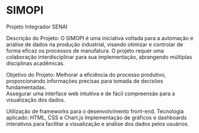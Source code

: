 # SIMOPI
Projeto Integrador SENAI

Descrição do Projeto: O SIMOPI é uma iniciativa voltada para a automação e análise de dados na produção industrial, visando otimizar e controlar de forma eficaz os processos de manufatura. O projeto requer uma colaboração interdisciplinar para sua implementação, abrangendo múltiplas disciplinas acadêmicas.  

Objetivo do Projeto: Melhorar a eficiência do processo produtivo, proporcionando informações precisas para tomada de decisões fundamentadas.  
Assegurar uma interface web intuitiva e de fácil compreensão para a visualização dos dados.

Utilização de frameworks para o desenvolvimento front-end.
Tecnologia aplicado: HTML, CSS e Chart.js
Implementação de gráficos e dashboards interativos para facilitar a visualização e análise dos dados pelos usuários.  
